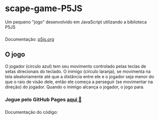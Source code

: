 # scape-game-P5JS

Um pequeno "jogo" desenvolvido em JavaScript utilizando a biblioteca P5JS <br>
###
Documentação: <a href="https://p5js.org/">p5js.org</a>

## O jogo

O jogador (círculo azul) tem seu movimento controlado pelas teclas de setas direcionais do teclado. O inimigo (círculo laranja), se movimenta na tela aleatoriamente até que a distância entre ele e o jogador seja menor do que o raio de visão dele, então ele começa a perseguir (se movimentar na direção) do jogador. Quando o inimigo alcança o jogador, o jogo para.

### Jogue pelo GitHub Pages <a href="https://s1lviuz.github.io/scape-game-P5JS/">aqui 🚀</a>
###
Documentação do código: 
